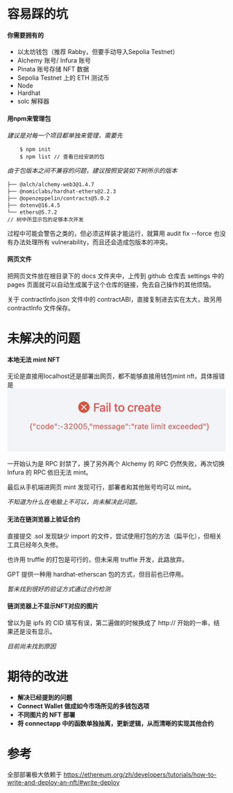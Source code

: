 # 容易踩的坑

#### **你需要拥有的**
+ 以太坊钱包（推荐 Rabby，但要手动导入Sepolia Testnet）
+ Alchemy 账号/ Infura 账号
+ Pinata 账号存储 NFT 数据
+ Sepolia Testnet 上的 ETH 测试币
+ Node
+ Hardhat
+ solc 解释器

#### **用npm来管理包**

*建议是对每一个项目都单独来管理，需要先*
```
    $ npm init
    $ npm list // 查看已经安装的包
```

*由于包版本之间不兼容的问题，建议按照安装如下树所示的版本*

```
├── @alch/alchemy-web3@1.4.7
├── @nomiclabs/hardhat-ethers@2.2.3
├── @openzeppelin/contracts@5.0.2
├── dotenv@16.4.5
└── ethers@5.7.2
// 树中所显示包的足够本次开发
```

过程中可能会警告之类的，但必须这样装才能运行，就算用 audit fix --force 也没有办法处理所有 vulnerability，而且还会造成包版本的冲突。

#### **网页文件**

把网页文件放在根目录下的 docs 文件夹中，上传到 github 仓库去 settings 中的 pages 页面就可以自动生成属于这个仓库的链接，免去自己操作的其他烦恼。

关于 contractInfo.json 文件中的 contractABI，直接复制进去实在太大，故另用 contractInfo 文件保存。

# 未解决的问题

#### **本地无法 mint NFT**

无论是直接用localhost还是部署出网页，都不能够直接用钱包mint nft，具体报错是
![alt text](<截屏2024-09-02 18.37.21.png>)

一开始认为是 RPC 封禁了，换了另外两个 Alchemy 的 RPC 仍然失败，再次切换 Infura 的 RPC 依旧无法 mint。

最后从手机端进网页 mint 发现可行，部署者和其他账号均可以 mint。

*不知道为什么在电脑上不可以，尚未解决此问题。*

#### **无法在链浏览器上验证合约**

直接提交 .sol 发现缺少 import 的文件，尝试使用打包的方法（扁平化），但相关工具已经年久失修。

也许用 truffle 的打包是可行的，但未采用 truffle 开发，此路放弃。

GPT 提供一种用 hardhat-etherscan 包的方式，但目前也已停用。

*暂未找到很好的验证方式通过合约检测*

#### **链浏览器上不显示NFT对应的图片**

曾以为是 ipfs 的 CID 填写有误，第二遍做的时候换成了 http:// 开始的一串，结果还是没有显示。

*目前尚未找到原因*

# 期待的改进

- **解决已经提到的问题**
- **Connect Wallet 做成如今市场所见的多钱包选项**
- **不同图片的 NFT 部署**
- **将 connectapp 中的函数单独抽离，更新逻辑，从而清晰的实现其他合约**

# 参考
全部部署极大依赖于 https://ethereum.org/zh/developers/tutorials/how-to-write-and-deploy-an-nft/#write-deploy
